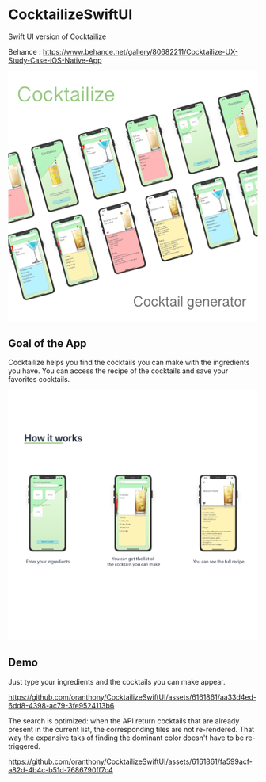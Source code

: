 # CocktailizeSwiftUI
Swift UI version of Cocktailize

Behance : https://www.behance.net/gallery/80682211/Cocktailize-UX-Study-Case-iOS-Native-App

![](img/presentation.jpg)

## Goal of the App
Cocktailize helps you find the cocktails you can make with the ingredients you have. You can access the recipe of the cocktails and save your favorites cocktails.

![](img/demo.jpg)


## Demo
Just type your ingredients and the cocktails you can make appear.

https://github.com/oranthony/CocktailizeSwiftUI/assets/6161861/aa33d4ed-6dd8-4398-ac79-3fe9524113b6


The search is optimized: when the API return cocktails that are already present in the current list, the corresponding tiles are not re-rendered. That way the expansive taks of finding the dominant color doesn't have to be re-triggered.

https://github.com/oranthony/CocktailizeSwiftUI/assets/6161861/fa599acf-a82d-4b4c-b51d-7686790ff7c4

